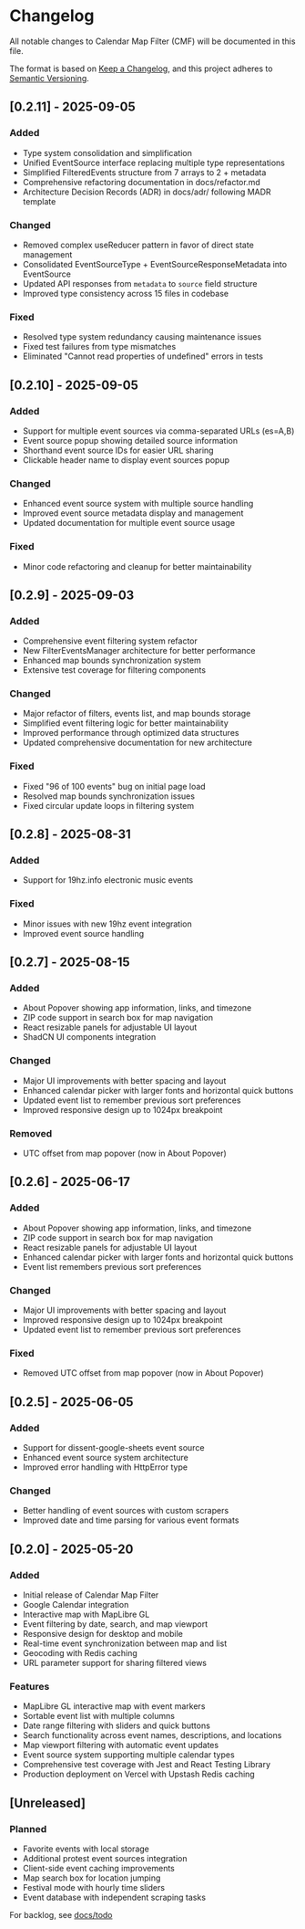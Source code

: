 # Changelog

All notable changes to Calendar Map Filter (CMF) will be documented in this file.

The format is based on [Keep a Changelog](https://keepachangelog.com/en/1.0.0/),
and this project adheres to [Semantic Versioning](https://semver.org/spec/v2.0.0.html).

## [0.2.11] - 2025-09-05

### Added

-   Type system consolidation and simplification
-   Unified EventSource interface replacing multiple type representations
-   Simplified FilteredEvents structure from 7 arrays to 2 + metadata
-   Comprehensive refactoring documentation in docs/refactor.md
-   Architecture Decision Records (ADR) in docs/adr/ following MADR template

### Changed

-   Removed complex useReducer pattern in favor of direct state management
-   Consolidated EventSourceType + EventSourceResponseMetadata into EventSource
-   Updated API responses from `metadata` to `source` field structure
-   Improved type consistency across 15 files in codebase

### Fixed

-   Resolved type system redundancy causing maintenance issues
-   Fixed test failures from type mismatches
-   Eliminated "Cannot read properties of undefined" errors in tests

## [0.2.10] - 2025-09-05

### Added

-   Support for multiple event sources via comma-separated URLs (es=A,B)
-   Event source popup showing detailed source information
-   Shorthand event source IDs for easier URL sharing
-   Clickable header name to display event sources popup

### Changed

-   Enhanced event source system with multiple source handling
-   Improved event source metadata display and management
-   Updated documentation for multiple event source usage

### Fixed

-   Minor code refactoring and cleanup for better maintainability

## [0.2.9] - 2025-09-03

### Added

-   Comprehensive event filtering system refactor
-   New FilterEventsManager architecture for better performance
-   Enhanced map bounds synchronization system
-   Extensive test coverage for filtering components

### Changed

-   Major refactor of filters, events list, and map bounds storage
-   Simplified event filtering logic for better maintainability
-   Improved performance through optimized data structures
-   Updated comprehensive documentation for new architecture

### Fixed

-   Fixed "96 of 100 events" bug on initial page load
-   Resolved map bounds synchronization issues
-   Fixed circular update loops in filtering system

## [0.2.8] - 2025-08-31

### Added

-   Support for 19hz.info electronic music events

### Fixed

-   Minor issues with new 19hz event integration
-   Improved event source handling

## [0.2.7] - 2025-08-15

### Added

-   About Popover showing app information, links, and timezone
-   ZIP code support in search box for map navigation
-   React resizable panels for adjustable UI layout
-   ShadCN UI components integration

### Changed

-   Major UI improvements with better spacing and layout
-   Enhanced calendar picker with larger fonts and horizontal quick buttons
-   Updated event list to remember previous sort preferences
-   Improved responsive design up to 1024px breakpoint

### Removed

-   UTC offset from map popover (now in About Popover)

## [0.2.6] - 2025-06-17

### Added

-   About Popover showing app information, links, and timezone
-   ZIP code support in search box for map navigation
-   React resizable panels for adjustable UI layout
-   Enhanced calendar picker with larger fonts and horizontal quick buttons
-   Event list remembers previous sort preferences

### Changed

-   Major UI improvements with better spacing and layout
-   Improved responsive design up to 1024px breakpoint
-   Updated event list to remember previous sort preferences

### Fixed

-   Removed UTC offset from map popover (now in About Popover)

## [0.2.5] - 2025-06-05

### Added

-   Support for dissent-google-sheets event source
-   Enhanced event source system architecture
-   Improved error handling with HttpError type

### Changed

-   Better handling of event sources with custom scrapers
-   Improved date and time parsing for various event formats

## [0.2.0] - 2025-05-20

### Added

-   Initial release of Calendar Map Filter
-   Google Calendar integration
-   Interactive map with MapLibre GL
-   Event filtering by date, search, and map viewport
-   Responsive design for desktop and mobile
-   Real-time event synchronization between map and list
-   Geocoding with Redis caching
-   URL parameter support for sharing filtered views

### Features

-   MapLibre GL interactive map with event markers
-   Sortable event list with multiple columns
-   Date range filtering with sliders and quick buttons
-   Search functionality across event names, descriptions, and locations
-   Map viewport filtering with automatic event updates
-   Event source system supporting multiple calendar types
-   Comprehensive test coverage with Jest and React Testing Library
-   Production deployment on Vercel with Upstash Redis caching

## [Unreleased]

### Planned

-   Favorite events with local storage
-   Additional protest event sources integration
-   Client-side event caching improvements
-   Map search box for location jumping
-   Festival mode with hourly time sliders
-   Event database with independent scraping tasks

For backlog, see [docs/todo](docs/todo.md)
